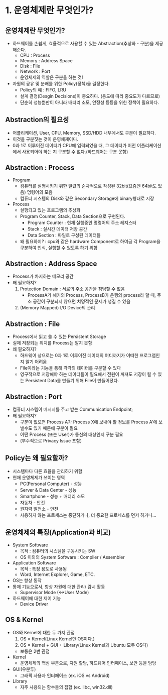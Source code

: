 # 1. 운영체제란 무엇인가?
## 운영체제란 무엇인가?
- 하드웨어를 손쉽게, 효율적으로 사용할 수 있는 Abstraction(추상화 - 구분)을 제공해준다.
    - CPU : Process
    - Memory : Address Space
    - Disk : File
    - Network : Port
    - 운영체제의 역할은 구분을 하는 것!
- 자원의 공유 및 분배를 위한 Policy(정책)을 결정한다.
    - Policy의 예 : FIFO, LRU
    - 설계 결정(Desgin Decisions)이 중요하다. (용도에 따라 중요도가 다르므로)
    - 단순히 성능뿐만이 아니라 배터리 소모, 안정성 등등을 위한 정책이 필요하다.

## Abstraction의 필요성
- 어플리케이션, User, CPU, Memory, SSD/HDD 내부에서도 구분이 필요하다.
- 이것을 구분짓는 것이 운영체제이다.
- 0과 1로 이루어진 데이터가 CPU에 입력되었을 때, 그 데이터가 어떤 어플리케이션에서 사용되어야 하는 지 구분할 수 없다.(하드웨어는 구분 못함)

## Abstraction : Process
- Program
    - 컴퓨터를 실행시키기 위한 일련의 순차적으로 작성된 32bit(요즘엔 64bit도 있음) 명령어의 모음
    - 컴퓨터 시스템의 Disk와 같은 Secondary Storage에 binary형태로 저장
- Process
    - 실행되고 있는 프로그램의 추상화
    - Program Counter, Stack, Data Section으로 구현된다.
        - Program Counter : 현재 실행중인 명령어의 주소 레지스터
        - Stack : 실시간 데이터 저장 공간
        - Data Section : 파일로 구성된 데이터들
    - 왜 필요하지? : cpu와 같은 hardware Component로 하여금 각 Program을 구분하여 인식, 실행할 수 있도록 하기 위함

## Abstraction : Address Space
- Process가 차지하는 메모리 공간
- 왜 필요하지?
    1. Protection  Domain : 서로의 주소 공간을 침범할 수 없음
        - ProcessA가 해커의 Process, ProcessB가 은행의 process라 할 때, 주소 공간이 구분되지 않으면 치명적인 문제가 생길 수 있음
    2. (Memory Mapped) I/O Device의 관리

## Abstraction : File
- Process에서 읽고 쓸 수 있는 Persistent Storage
- 실제 저장되는 위치를 Process는 알지 못함
- 왜 필요하지?
    - 하드웨어 상으로는 0과 1로 이루어진 데이터의 어디까지가 어떠한 프로그램인지 알기 어려움
    - File이라는 기능을 통해 각각의 데이터를 구분할 수 있다
    - 영구적으로 저장해야 하는 데이터들이 필요해서 전원이 꺼져도 저장이 될 수 있는 Persistent Data를 만들기 위해 File이 만들어졌다.

## Abstraction : Port
- 컴퓨터 시스템이 메시지를 주고 받는 Communication Endpoint;
- 왜 필요하지?
    - 구분이 없으면 Process A가 Process X에 보내야 할 정보를 Process A'에 보낼수도 있기 때문에 구분이 필요
    - 어떤 Process (또는 User)가 통신의 대상인지 구분 필요
    - (부수적으로 Privacy Issue 포함)

## Policy는 왜 필요할까?
- 시스템마다 다른 효율을 관리하기 위함
- 현재 운영체제가 쓰이는 영역
    - PC(Personal Computer) - 성능
    - Server & Data Center - 성능
    - Smartphone - 성능 + 매터리 소모
    - 자동차 - 안전
    - 원자력 발전소 - 안전
    - 사용하지 않는 프로세스는 중단하거나, 더 중요한 프로세스를 먼저 하거나...



## 운영체제의 특징(Application과 비교)
- System Software
    - 목적 : 컴퓨터의 시스템을 구동시키는 SW
    - OS 이외의 System Software : Compiler / Assembler
- Application Software
    - 목적 : 특정 용도로 사용됨
    - Word, Internet Explorer, Game, ETC.
- OS는 항상 동작
- 통제 기능으로서, 항상 자원에 대한 관리/ 감시 활동
    - Supervisor Mode (<->User Mode)
- 하드웨어에 대한 제어 기능
    - Device Driver

## OS & Kernel
- OS와 Kernel에 대한 두 가지 관점
    1. OS = Kernel(Linux Kernel만 OS이다.)
    2. OS = Kernel + GUI + Library(Linux Kernel과 Ubuntu 모두 OS다)
    - 보통은 2번 관점
- Kernel
    - 운영체제의 핵심 부분으로, 자원 할당, 하드웨어 인터페이스, 보안 등을 담당
- GUI(우분투)
    - 그래픽 사용자 인터페이스 (ex. iOS vs Android)
- Library
    - 자주 사용되는 함수들의 집합 (ex. libc, win32.dll)
    












